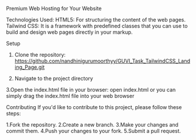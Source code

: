 Premium Web Hosting for Your Website

Technologies Used:
HTML5: For structuring the content of the web pages. 
Tailwind CSS: It is a framework with predefined classes that you can use to build and design web pages directly in your markup.

Setup

1. Clone the repository: https://github.com/nandhinigurumoorthyy/GUVI_Task_TailwindCSS_Landing_Page.git
   
2. Navigate to the project directory

3.Open the index.html file in your browser: open index.html or you can simply drag the index.html file into your web browser

Contributing If you'd like to contribute to this project, please follow these steps:

1.Fork the repository. 
2.Create a new branch. 
3.Make your changes and commit them. 
4.Push your changes to your fork. 
5.Submit a pull request.
